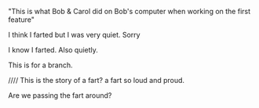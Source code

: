 "This is what Bob & Carol did on Bob's computer when working on the first feature" 

I think I farted but I was very quiet. Sorry

I know I farted. Also quietly.

This is for a branch. 

////
This is the story of a fart? a fart so loud and proud. 

Are we passing the fart around?